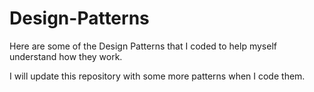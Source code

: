 # Design-Patterns
Here are some of the Design Patterns that I coded to help myself understand how they work.

I will update this repository with some more patterns when I code them.
